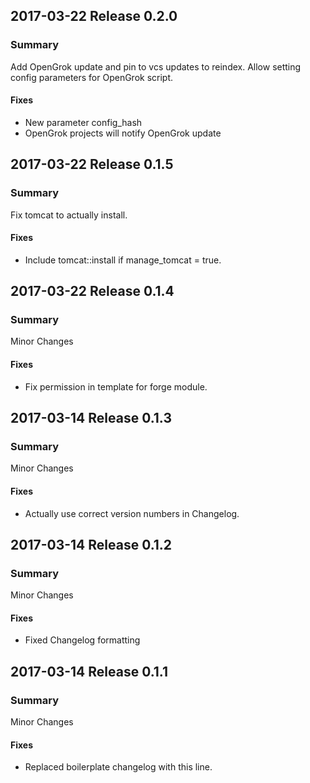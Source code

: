 ## 2017-03-22 Release 0.2.0
### Summary
Add OpenGrok update and pin to vcs updates to reindex.
Allow setting config parameters for OpenGrok script.
#### Fixes
- New parameter config_hash
- OpenGrok projects will notify OpenGrok update

## 2017-03-22 Release 0.1.5
### Summary
Fix tomcat to actually install.
#### Fixes
- Include tomcat::install if manage_tomcat = true.

## 2017-03-22 Release 0.1.4
### Summary
Minor Changes
#### Fixes
- Fix permission in template for forge module.

## 2017-03-14 Release 0.1.3
### Summary
Minor Changes
#### Fixes
- Actually use correct version numbers in Changelog.

## 2017-03-14 Release 0.1.2
### Summary
Minor Changes
#### Fixes
- Fixed Changelog formatting

## 2017-03-14 Release 0.1.1
### Summary
Minor Changes
#### Fixes
- Replaced boilerplate changelog with this line.
